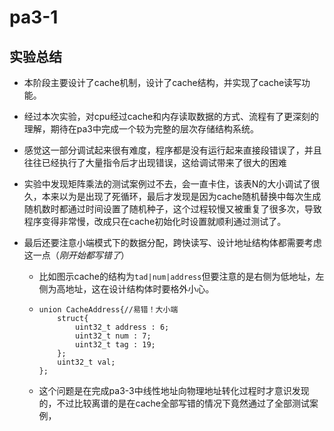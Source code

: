 # pa3-1

## 实验总结

- 本阶段主要设计了cache机制，设计了cache结构，并实现了cache读写功能。

- 经过本次实验，对cpu经过cache和内存读取数据的方式、流程有了更深刻的理解，期待在pa3中完成一个较为完整的层次存储结构系统。

- 感觉这一部分调试起来很有难度，程序都是没有运行起来直接段错误了，并且往往已经执行了大量指令后才出现错误，这给调试带来了很大的困难

- 实验中发现矩阵乘法的测试案例过不去，会一直卡住，该表N的大小调试了很久，本来以为是出现了死循环，最后才发现是因为cache随机替换中每次生成随机数时都通过时间设置了随机种子，这个过程较慢又被重复了很多次，导致程序变得非常慢，改成只在cache初始化时设置就顺利通过测试了。

- 最后还要注意小端模式下的数据分配，跨快读写、设计地址结构体都需要考虑这一点（*刚开始都写错了*）

  - 比如图示cache的结构为`tad|num|address`但要注意的是右侧为低地址，左侧为高地址，这在设计结构体时要格外小心。

  - ```
    union CacheAddress{//易错！大小端
        struct{
            uint32_t address : 6;
            uint32_t num : 7;
            uint32_t tag : 19;
        };
        uint32_t val;
    };
    ```

  - 这个问题是在完成pa3-3中线性地址向物理地址转化过程时才意识发现的，不过比较离谱的是在cache全部写错的情况下竟然通过了全部测试案例，